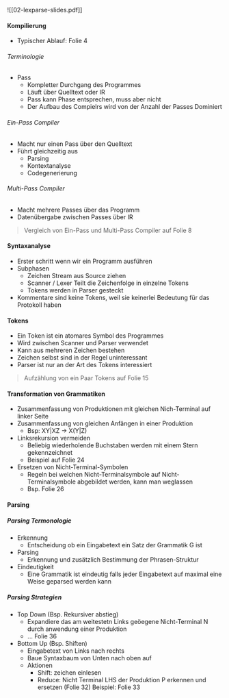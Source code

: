 ![[02-lexparse-slides.pdf]]

#### Kompilierung
- Typischer Ablauf: Folie 4
###### Terminologie
- Pass
	- Kompletter Durchgang des Programmes
	- Läuft über Quelltext oder IR
	- Pass kann Phase entsprechen, muss aber nicht
	- Der Aufbau des Compielrs wird von der Anzahl der Passes Dominiert

###### Ein-Pass Compiler
- Macht nur einen Pass über den Quelltext
- Führt gleichzeitig aus
	- Parsing
	- Kontextanalyse
	- Codegenerierung
###### Multi-Pass Compiler
- Macht mehrere Passes über das Programm
- Datenübergabe zwischen Passes über IR

> Vergleich von Ein-Pass und Multi-Pass Compiler auf Folie 8

#### Syntaxanalyse
- Erster schritt wenn wir ein Programm ausführen
- Subphasen
	- Zeichen Stream aus Source ziehen
	- Scanner / Lexer Teilt die Zeichenfolge in einzelne Tokens
	- Tokens werden in Parser gesteckt
- Kommentare sind keine Tokens, weil sie keinerlei Bedeutung für das Protokoll haben                                  

#### Tokens
- Ein Token ist ein atomares Symbol des Programmes
- Wird zwischen Scanner und Parser verwendet
- Kann aus mehreren Zeichen bestehen
- Zeichen selbst sind in der Regel uninteressant
- Parser ist nur an der Art des Tokens interessiert

> Aufzählung von ein Paar Tokens auf Folie 15

#### Transformation von Grammatiken
- Zusammenfassung von Produktionen mit gleichen Nich-Terminal auf linker Seite 
- Zusammenfassung von gleichen Anfängen in einer Produktion
	- Bsp: XY|XZ $\rightarrow$ X(Y|Z)
- Linksrekursion vermeiden
	- Beliebig wiederholende Buchstaben werden mit einem Stern gekennzeichnet
	- Beispiel auf Folie 24
- Ersetzen von Nicht-Terminal-Symbolen
	- Regeln bei welchen Nicht-Terminalsymbole auf Nicht-Terminalsymbole abgebildet werden, kann man weglassen
	- Bsp. Folie 26

#### Parsing
##### Parsing Termonologie
- Erkennung
	- Entscheidung ob ein Eingabetext ein Satz der Grammatik G ist
- Parsing
	- Erkennung und zusätzlich Bestimmung der Phrasen-Struktur
- Eindeutigkeit
	- Eine Grammatik ist eindeutig falls jeder Eingabetext auf maximal eine Weise geparsed werden kann

##### Parsing Strategien
- Top Down (Bsp. Rekursiver abstieg)
	- Expandiere das am weitestetn Links geöegene Nicht-Terminal N durch anwendung einer Produktion
	- ... Folie 36
- Bottom Up (Bsp. Shiften)
	- Eingabetext von Links nach rechts
	- Baue Syntaxbaum von Unten nach oben auf
	- Aktionen
		- Shift: zeichen einlesen
		- Reduce: Nicht Terminal LHS der Produktion P erkennen und ersetzen (Folie 32)
Beispiel: Folie 33

